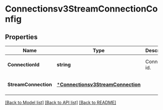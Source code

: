 # Connectionsv3StreamConnectionConfig

## Properties
Name | Type | Description | Notes
------------ | ------------- | ------------- | -------------
**ConnectionId** | **string** | Connection id. | [optional] [default to null]
**StreamConnection** | [***Connectionsv3StreamConnection**](connectionsv3StreamConnection.md) |  | [optional] [default to null]

[[Back to Model list]](../README.md#documentation-for-models) [[Back to API list]](../README.md#documentation-for-api-endpoints) [[Back to README]](../README.md)

